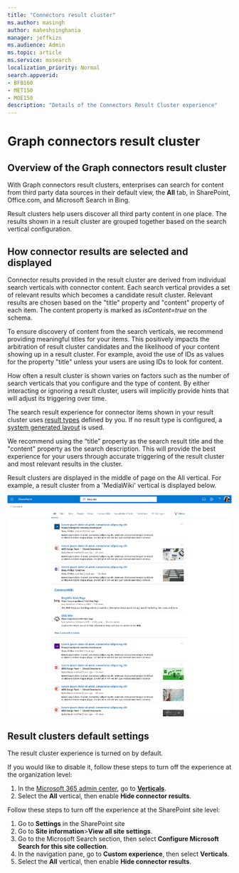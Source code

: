 ```yaml
---
title: "Connectors result cluster"
ms.author: masingh
author: maheshsinghania
manager: jeffkizn
ms.audience: Admin
ms.topic: article
ms.service: mssearch
localization_priority: Normal
search.appverid:
- BFB160
- MET150
- MOE150
description: "Details of the Connectors Result Cluster experience"
---
```

# Graph connectors result cluster

## Overview of the Graph connectors result cluster  

With Graph connectors result clusters, enterprises can search for content from third party data sources in their default view, the **All** tab, in SharePoint, Office.com, and Microsoft Search in Bing.

Result clusters help users discover all third party content in one place. The results shown in a result cluster are grouped together based on the search vertical configuration.

## How connector results are selected and displayed

Connector results provided in the result cluster are derived from individual search verticals with connector content. Each search vertical provides a set of relevant results which becomes a candidate result cluster. Relevant results are chosen based on the "title" property and "content" property of each item. The content property is marked as *isContent=true* on the schema.

To ensure discovery of content from the search verticals, we recommend providing meaningful titles for your items. This positively impacts the arbitration of result cluster candidates and the likelihood of your content showing up in a result cluster. For example, avoid the use of IDs as values for the property "title" unless your users are using IDs to look for content.

How often a result cluster is shown varies on factors such as the number of search verticals that you configure and the type of content. By either interacting or ignoring a result cluster, users will implicitly provide hints that will adjust its triggering over time.

The search result experience for connector items shown in your result cluster uses [result types](./customize-search-page.md#create-your-own-result-type) defined by you. If no result type is configured, a [system generated layout](./customize-search-page.md#default-search-result-layout) is used.

We recommend using the “title” property as the search result title and the "content" property as the search description. This will provide the best experience for your users through accurate triggering of the result cluster and most relevant results in the cluster.

Result clusters are displayed in the middle of page on the All vertical. For example, a result cluster from a 'MediaWiki' vertical is displayed below.

![Example of a MediaWiki result cluster.](media/result-cluster/result-cluster-example.png)

## Result clusters default settings
  
The result cluster experience is turned on by default.  

If you would like to disable it, follow these steps to turn off the experience at the organization level:

1. In the [Microsoft 365 admin center](https://admin.microsoft.com), go to [**Verticals**](https://admin.microsoft.com/Adminportal/Home#/MicrosoftSearch/verticals).
1. Select  the **All** vertical, then enable **Hide connector results**.

Follow these steps to turn off the experience at the SharePoint site level:

1. Go to **Settings** in the SharePoint site
2. Go to **Site information**>**View all site settings**.
3. Go to the Microsoft Search section, then select **Configure Microsoft Search for this site collection**.
4. In the navigation pane, go to **Custom experience**, then select **Verticals**.
5. Select the **All** vertical, then enable **Hide connector results**.
